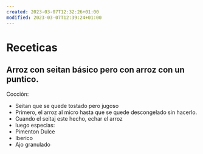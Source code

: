 ```yaml
---
created: 2023-03-07T12:32:26+01:00
modified: 2023-03-07T12:39:24+01:00
---
```


# Receticas

## Arroz con seitan básico pero con arroz con un puntico. 

Cocción:
- Seitan que se quede tostado pero jugoso 
- Primero, el arroz al micro hasta que se quede descongelado sin hacerlo. 
- Cuando el seitaj este hecho, echar el arroz 
- luego especias:
- Pimenton Dulce 
- Iberico 
- Ajo granulado

